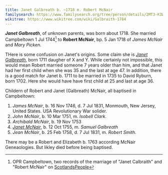 ```yaml
---
title: Janet Galbreath b. ~1718 m. Robert McNair
familysearch: https://www.familysearch.org/tree/person/details/2MT3-K3W
wikitree: https://www.wikitree.com/wiki/Galbraith-1784
---
```

***Janet Galbreath***, of unknown parents, was born about 1718.  She married Campbeltown 1 Jul 1744[^marriage] to **Robert McNair**, bp. 5 Jan 1718 of *James McNair* and *Mary Picken*.

THere is some confusion on Janet's origins.  Some claim she is [*Janet Galbreath*](galbreath-janet-1711.md), born 1711 daugher of X and Y. While certainly not impossible, this would mean Robert married someone 7 years older than him, and that Janet had her first child when she was 35 and the last at age 47. In addition, there is a good match for Janet b. 1711 to be married in 1735 to David Ryburn, born 1702.  Here she would have have first child at 25 and last at age 36.

Childern of Robert and Janet (Galbreath) McNair, all baptised in Campbeltown:

1. *James McNair*, b. 16 Nov 1746, d. 7 Jul 1831, Monmouth, New Jersey, United States.  USA Revolutionary War solider.
2. *John McNair*, b. 10 Mar 1751, m. *Isobell Clark*.
3. *Archibald McNair*, b. 19 Nov 1753
4. [*Janet McNair*](galbreath-samuel-1736.md), b. 12 Oct 1755, m. *Samuel Galbreath*
5. *Jean McNair*, b. 25 Feb 1758, d. 7 Jul 1831, m. *Robert Smith*.

There may be a Robert and Elizabeth b. 1763 according McNair Geneaologies.  But likley died before being baptised.

[^marriage]: OPR Campbeltown, two records of the marriage of "Janet Calbraith" and "Robert McNair" on [ScotlandsPeople](https://www.scotlandspeople.gov.uk/record-results?search_type=people&event=M&record_type%5B0%5D=opr_marriages&church_type=Old%20Parish%20Registers&dl_cat=church&dl_rec=church-banns-marriages&surname=mcnair&surname_so=fuzzy&forename=robert&forename_so=starts&sex=M&spouse_name_so=exact&from_year=1744&to_year=1744&record=Church%20of%20Scotland%20%28old%20parish%20registers%29%20Roman%20Catholic%20Church%20Other%20churches)
